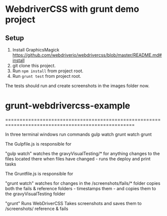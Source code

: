 # WebdriverCSS with grunt demo project

## Setup

1. Install  GraphicsMagick https://github.com/webdriverio/webdrivercss/blob/master/README.md#install
2. git clone this project.
3. Run `npm install` from project root.
4. Run `grunt test` from project root.

The tests should run and create screenshots in the images folder now.
# grunt-webdrivercss-example

===================================================================================================

In three terminal windows run commands
gulp watch
grunt watch
grunt

The Gulpfile.js is responsible for

"gulp watch"
watches the gravyVisualTesting/* for anything changes to the files located there
when files have changed - runs the deploy and print tasks

The Gruntfile.js is responsible for

"grunt watch"
watches for changes in the /screenshots/fails/* folder
copies both the fails & reference folders - timestamps them - and copies them to the gravyVisualTesting folder

"grunt"
Runs WebDriverCSS
Takes screenshots and saves them to /screenshots/ reference & fails
